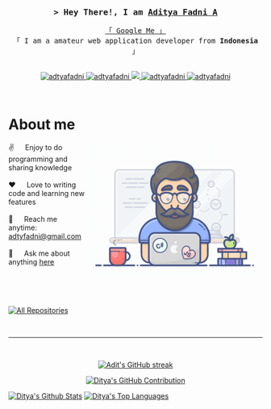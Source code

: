 <h3 align="center">
        <samp>&gt; Hey There!, I am
                <b><a target="_blank" href="https://www.instagram.com/dtyyfdn/profilecard/?igsh=MWp4YW55cGo2cXpxZg==">Aditya Fadni A</a></b>
        </samp>
</h3>


<p align="center"> 
  <samp>
    <a href="https://www.google.com/search?q=Aditya Fadni A.">「 Google Me 」</a>
    <br>
    「 I am a amateur web application developer from <b>Indonesia</b> 」
    <br>
    <br>
  </samp>
</p>

<p align="center">
 <a href="https://id.linkedin.com/in/aditya-fadni-312373308?" target="_blank">
  <img src="https://img.shields.io/badge/LinkedIn-0077B5?style=for-the-badge&logo=linkedin&logoColor=white" alt="adtyafadni"/>
 </a>
 <a href="https://dev.to/dityafadni" target="_blank">
  <img src="https://img.shields.io/badge/dev.to-0A0A0A?style=for-the-badge&logo=dev.to&logoColor=white" alt="adtyafadni" />
 </a>
 <a href="https://twitter.com/fadnidt" target="_blank">
  <img src="https://img.shields.io/badge/Twitter-1DA1F2?style=for-the-badge&logo=twitter&logoColor=white" />
 </a>
 <a href="https://instagram.com/dtyyfdn" target="_blank">
  <img src="https://img.shields.io/badge/Instagram-fe4164?style=for-the-badge&logo=instagram&logoColor=white" alt="adtyafadni" />
 </a> 
 <a href="https://www.facebook.com/dityafadni" target="_blank">
  <img src="https://img.shields.io/badge/Facebook-20BEFF?&style=for-the-badge&logo=facebook&logoColor=white" alt="adtyafadni"  />
  </a> 
</p>
<br />

 # About me
<p>
 <img align="right" width="350" src="/assets/programmer.gif" alt="Coding gif" />
  
 ✌️ &emsp; Enjoy to do programming and sharing knowledge <br/><br/>
 ❤️ &emsp; Love to writing code and learning new features<br/><br/>
 📧 &emsp; Reach me anytime: adtyfadni@gmail.com<br/><br/>
 💬 &emsp; Ask me about anything [here](https://github.com/CL4Y0101)

</p>

<br/>
<br/>
<br/>
<p align="left">
  <a href="https://github.com/CL4Y0101?tab=repositories" target="_blank"><img alt="All Repositories" title="All Repositories" src="https://img.shields.io/badge/-All%20Repos-2962FF?style=for-the-badge&logo=koding&logoColor=white"/></a>
</p>
<br/>
<hr/>
<br/>

<p align="center">
  <a href="https://github.com/CL4Y0101">
    <img src="https://github-readme-streak-stats.herokuapp.com/?user=CL4Y0101&theme=radical&border=7F3FBF&background=0D1117" alt="Adit's GitHub streak"/>
  </a>
</p>

<p align="center">
  <a href="https://github.com/CL4Y0101">
    <img src="https://github-profile-summary-cards.vercel.app/api/cards/profile-details?username=CL4Y0101&theme=radical" alt="Ditya's GitHub Contribution"/>
  </a>
</p>

<a> 
    <a href="https://github.com/CL4Y0101"><img alt="Ditya's Github Stats" src="https://denvercoder1-github-readme-stats.vercel.app/api?username=CL4Y0101&show_icons=true&count_private=true&theme=react&border_color=7F3FBF&bg_color=0D1117&title_color=F85D7F&icon_color=F8D866" height="192px" width="49.5%"/></a>
  <a href="https://github.com/CL4Y0101"><img alt="Ditya's Top Languages" src="https://denvercoder1-github-readme-stats.vercel.app/api/top-langs/?username=CL4Y0101&langs_count=8&layout=compact&theme=react&border_color=7F3FBF&bg_color=0D1117&title_color=F85D7F&icon_color=F8D866" height="192px" width="49.5%"/></a>
  <br/>
</a>

